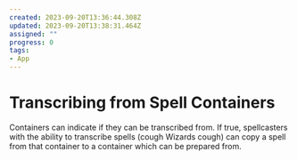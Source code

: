 ```yaml
---
created: 2023-09-20T13:36:44.308Z
updated: 2023-09-20T13:38:31.464Z
assigned: ""
progress: 0
tags:
- App
---
```


# Transcribing from Spell Containers

Containers can indicate if they can be transcribed from. If true, spellcasters with the ability to transcribe spells (cough Wizards cough) can copy a spell from that container to a container which can be prepared from.
